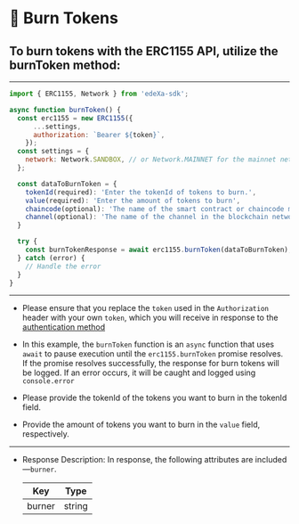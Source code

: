 # 📝 Burn Tokens

## To burn tokens with the ERC1155 API, utilize the burnToken method:

---

```SDK.js
import { ERC1155, Network } from 'edeXa-sdk';

async function burnToken() {
  const erc1155 = new ERC1155({
      ...settings,
      authorization: `Bearer ${token}`,
    });
  const settings = {
    network: Network.SANDBOX, // or Network.MAINNET for the mainnet network
  };

  const dataToBurnToken = {
    tokenId(required): 'Enter the tokenId of tokens to burn.',
    value(required): 'Enter the amount of tokens to burn',
    chaincode(optional): 'The name of the smart contract or chaincode managing the tokens',
    channel(optional): 'The name of the channel in the blockchain network'
  }

  try {
    const burnTokenResponse = await erc1155.burnToken(dataToBurnToken);
  } catch (error) {
    // Handle the error
  }
}

```

---

- Please ensure that you replace the `token` used in the `Authorization` header with your own `token`, which you will receive in response to the [authentication method](./authenticate.md)

- In this example, the `burnToken` function is an `async` function that uses `await` to pause execution until the `erc1155.burnToken` promise resolves. If the promise resolves successfully, the response for burn tokens will be logged. If an error occurs, it will be caught and logged using `console.error`

- Please provide the tokenId of the tokens you want to burn in the tokenId field.
- Provide the amount of tokens you want to burn in the `value` field, respectively.
---

- Response Description: In response, the following attributes are included—`burner`.

  | Key             | Type   |
  | --------------- | ------ |
  | burner          | string |
